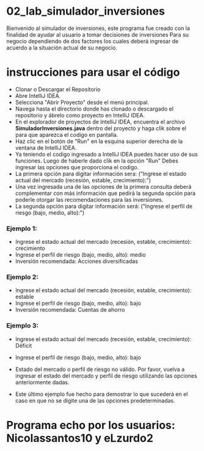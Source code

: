 # 02_lab_simulador_inversiones

Bienvenido al simulador de inversiones, este programa fue creado con la finalidad de ayudar al usuario a tomar decisiones de inversiones
Para su negocio dependiendo de dos factores los cuales deberá ingresar de acuerdo a la situación actual de su negocio.

# instrucciones para usar el código

- Clonar o Descargar el Repositorio
- Abre IntelliJ IDEA.
- Selecciona "Abrir Proyecto" desde el menú principal.
- Navega hasta el directorio donde has clonado o descargado el repositorio y ábrelo como proyecto en IntelliJ IDEA.
- En el explorador de proyectos de IntelliJ IDEA, encuentra el archivo **SimuladorInversiones.java** dentro del proyecto y haga clik sobre el para que aparezca el codigo en pantalla.
- Haz clic en el botón de "Run" en la esquina superior derecha de la ventana de IntelliJ IDEA.
- Ya teniendo el codigo ingresado a IntelliJ IDEA puedes hacer uso de sus funciones. Luego de haberle dado clik en la opción "Run"
Debes ingresar las opciones que proporciona el codigo.
- La primera opción para digitar información sera: ("Ingrese el estado actual del mercado (recesión, estable, crecimiento):")
- Una vez ingresada una de las opciones de la primera consulta deberá complementar con más información que pedirá la segunda opción para poderle otorgar las recomendaciones para las inversiones.
- La segunda opción para digitar información será: ("Ingrese el perfil de riesgo (bajo, medio, alto):")

### Ejemplo 1:
- Ingrese el estado actual del mercado (recesión, estable, crecimiento): crecimiento
- Ingrese el perfil de riesgo (bajo, medio, alto): medio
- Inversión recomendada: Acciones diversificadas

### Ejemplo 2:
- Ingrese el estado actual del mercado (recesión, estable, crecimiento): estable
- Ingrese el perfil de riesgo (bajo, medio, alto): bajo
- Inversión recomendada: Cuentas de ahorro


### Ejemplo 3:
- Ingrese el estado actual del mercado (recesión, estable, crecimiento):  Déficit
- Ingrese el perfil de riesgo (bajo, medio, alto): bajo
- Estado del mercado o perfil de riesgo no válido. Por favor, vuelva a ingresar el estado del mercado y perfil de riesgo utilizando las opciones anteriormente dadas.

- Este último ejemplo fue hecho para demostrar lo que sucederá en el caso en que no se digite una de las opciones predeterminadas.


# Programa echo por los usuarios: Nicolassantos10 y eLzurdo2
